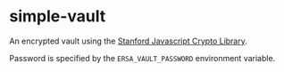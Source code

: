 # simple-vault

An encrypted vault using the [Stanford Javascript Crypto Library](http://bitwiseshiftleft.github.io/sjcl).

Password is specified by the `ERSA_VAULT_PASSWORD` environment variable.
